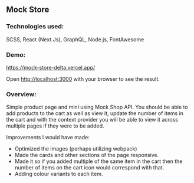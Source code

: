 
## Mock Store

### Technologies used:
SCSS, React (Next.Js), GraphQL, Node.js, FontAwesome

### Demo:
https://mock-store-delta.vercel.app/

Open [http://localhost:3000](http://localhost:3000) with your browser to see the result.

### Overview:

Simple product page and mini using Mock Shop API. You should be able to add products to the cart as well as view it, update the number of items in the cart and with the context provider you will be able to view it across multiple pages if they were to be added.

Improvements I would have made:
- Optimized the images (perhaps utilizing webpack)
- Made the cards and other sections of the page responsive.
- Made it so if you added multiple of the same item in the cart then the number of items on the cart icon would correspond with that.
- Adding colour variants to each item.

